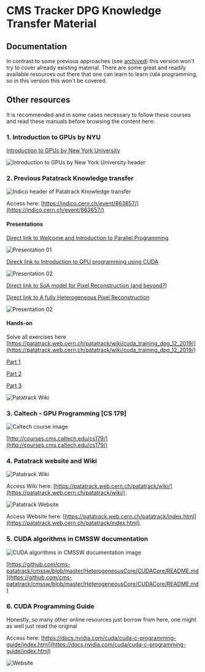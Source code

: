 # CMS Tracker DPG Knowledge Transfer Material

## Documentation

In contrast to some previous approaches (see [archived](archive/index.md)) this version won't try to cover already existing material. There are some great and readily available resources out there that one can learn to learn `CUDA` programming, so in this version this won't be covered.

## Other resources

It is recommended and in some cases necessary to follow these courses and read these manuals before browsing the content here:

### 1. Introduction to GPUs by NYU

[Introduction to GPUs by New York University](https://nyu-cds.github.io/python-gpu/02-cuda/)

![Introduction to GPUs by New York University header](https://raw.githubusercontent.com/czangela/cms-gpu-knowledge-transfer/master/docs/img/other/n00.png)


### 2. Previous Patatrack Knowledge transfer

![Indico header of Patatrack Knowledge transfer](https://raw.githubusercontent.com/czangela/cms-gpu-knowledge-transfer/master/docs/img/other/n01.png)

Access here: [https://indico.cern.ch/event/863657/](https://indico.cern.ch/event/863657/)

#### Presentations

[Direct link to Welcome and Introduction to Parallel Programming](https://indico.cern.ch/event/863657/contributions/3666693/attachments/1958928/3254985/introduction_parallel_programming_and_workshop.pdf)

![Presentation 01](https://raw.githubusercontent.com/czangela/cms-gpu-knowledge-transfer/master/docs/img/other/n02.png)

[Direck link to Introduction to GPU programming using CUDA](https://indico.cern.ch/event/863657/contributions/3666693/attachments/1958928/3254986/introduction_CUDA_slides.pdf)

![Presentation 02](https://raw.githubusercontent.com/czangela/cms-gpu-knowledge-transfer/master/docs/img/other/n03.png)

[Direct link to SoA model for Pixel Reconstruction (and beyond?)](https://indico.cern.ch/event/863657/contributions/3666696/attachments/1959745/3256623/SoAModelforPxReco.pdf)

[Direct link to A fully Heterogeneous Pixel Reconstruction](https://indico.cern.ch/event/863657/contributions/3666696/attachments/1959745/3256622/PixelFullHeterogeneousWF.pdf)

![Presentation 02](https://raw.githubusercontent.com/czangela/cms-gpu-knowledge-transfer/master/docs/img/other/n04.png)

#### Hands-on

Solve all exercises here [https://patatrack.web.cern.ch/patatrack/wiki/cuda_training_dpg_12_2019/](https://patatrack.web.cern.ch/patatrack/wiki/cuda_training_dpg_12_2019/)

[Part 1](https://patatrack.web.cern.ch/patatrack/wiki/cuda_training_dpg_12_2019/)

[Part 2](https://patatrack.web.cern.ch/patatrack/wiki/cuda_training_dpg_12_2019_part2/)

[Part 3](https://patatrack.web.cern.ch/patatrack/wiki/cuda_training_dpg_12_2019_part3/)

![Patatrack Wiki](https://raw.githubusercontent.com/czangela/cms-gpu-knowledge-transfer/master/docs/img/other/n06.png)

### 3. Caltech - GPU Programming [CS 179]

![Caltech course image](https://raw.githubusercontent.com/czangela/cms-gpu-knowledge-transfer/master/docs/img/other/n07.png)

[http://courses.cms.caltech.edu/cs179/](http://courses.cms.caltech.edu/cs179/)

### 4. Patatrack website and Wiki

![Patatrack Wiki](https://raw.githubusercontent.com/czangela/cms-gpu-knowledge-transfer/master/docs/img/other/n09.png)

Access Wiki here: [https://patatrack.web.cern.ch/patatrack/wiki/](https://patatrack.web.cern.ch/patatrack/wiki/).

![Patatrack Website](https://raw.githubusercontent.com/czangela/cms-gpu-knowledge-transfer/master/docs/img/other/n10.png)

Access Website here: [https://patatrack.web.cern.ch/patatrack/index.html](https://patatrack.web.cern.ch/patatrack/index.html).


### 5. CUDA algorithms in CMSSW documentation

![CUDA algorithms in CMSSW documentation image](https://raw.githubusercontent.com/czangela/cms-gpu-knowledge-transfer/master/docs/img/other/n08.png)

[https://github.com/cms-patatrack/cmssw/blob/master/HeterogeneousCore/CUDACore/README.md](https://github.com/cms-patatrack/cmssw/blob/master/HeterogeneousCore/CUDACore/README.md)

### 6. CUDA Programming Guide

Honestly, so many other online resources just borrow from here, one might as well just read the original


Access here: [https://docs.nvidia.com/cuda/cuda-c-programming-guide/index.html](https://docs.nvidia.com/cuda/cuda-c-programming-guide/index.html)

![Website](https://raw.githubusercontent.com/czangela/cms-gpu-knowledge-transfer/master/docs/img/other/n06.png)
